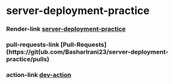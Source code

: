 # server-deployment-practice

### Render-link [server-deployment-practice](https://server-deployment-practice-ftfj.onrender.com/)
### pull-requests-link [Pull-Requests](https://git(ub.com/BasharIrani23/server-deployment-practice/pulls)
### action-link [dev-action](https://github.com/BasharIrani23/server-deployment-practice/actions)


